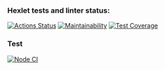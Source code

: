 ### Hexlet tests and linter status:
[![Actions Status](https://github.com/garozaev/frontend-project-46/actions/workflows/hexlet-check.yml/badge.svg)](https://github.com/garozaev/frontend-project-46/actions)
[![Maintainability](https://api.codeclimate.com/v1/badges/f091b6fb927de4f0b06b/maintainability)](https://codeclimate.com/github/garozaev/frontend-project-46/maintainability)
[![Test Coverage](https://api.codeclimate.com/v1/badges/f091b6fb927de4f0b06b/test_coverage)](https://codeclimate.com/github/garozaev/frontend-project-46/test_coverage)
### Test
[![Node CI](https://github.com/garozaev/frontend-project-46/actions/workflows/nodejs.yml/badge.svg)](https://github.com/garozaev/frontend-project-46/actions/workflows/nodejs.yml)